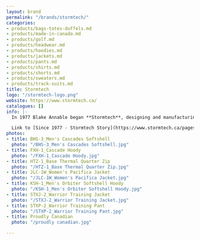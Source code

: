```yaml
---
layout: brand
permalink: "/brands/stormtech/"
categories:
- products/bags-totes-duffels.md
- products/made-in-canada.md
- products/golf.md
- products/headwear.md
- products/hoodies.md
- products/jackets.md
- products/pants.md
- products/shirts.md
- products/shorts.md
- products/sweaters.md
- products/track-suits.md
title: Stormtech
logo: "/stormtech-logo.png"
website: https://www.stormtech.ca/
catalogues: []
info: |-
  In 1977 Blake Annable began **Stormtech**, designing and manufacturing sports equipment and apparel in Western Canada for specialty retailers and corporate clients.  The first warehouse was in the basement of a dry cleaning shop in North Vancouver.

  Link to [Since 1977 - Stormtech Story](https://www.stormtech.ca/pages/history)
photos:
- title: BHS-3_Men's Cascades Softshell
  photo: "/BHS-3_Men's Cascades Softshell.jpg"
- title: FXH-1_Cascade Hoody
  photo: "/FXH-1_Cascade Hoody.jpg"
- title: HTZ-1_Base Thermal Quarter Zip
  photo: "/HTZ-1_Base Thermal Quarter Zip.jpg"
- title: JLC-1W_Women's Pacifica Jacket
  photo: "/JLC-1W_Women's Pacifica Jacket.jpg"
- title: KSH-1_Men's Orbiter Softshell Hoody
  photo: "/KSH-1_Men's Orbiter Softshell Hoody.jpg"
- title: STXJ-2_Warrior Training Jacket
  photo: "/STXJ-2_Warrior Training Jacket.jpg"
- title: STXP-2_Warrior Training Pant
  photo: "/STXP-2_Warrior Training Pant.jpg"
- title: Proudly Canadian
  photo: "/proudly canadian.jpg"

---
```

